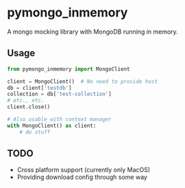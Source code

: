 # pymongo_inmemory
A mongo mocking library with MongoDB running in memory.

## Usage
```python
from pymongo_inmemory import MongoClient

client = MongoClient()  # No need to provide host
db = client['testdb']
collection = db['test-collection']
# etc., etc.
client.close()

# Also usable with context manager
with MongoClient() as client:
    # do stuff
```

## TODO
* Cross platform support (currently only MacOS)
* Providing download config through some way
